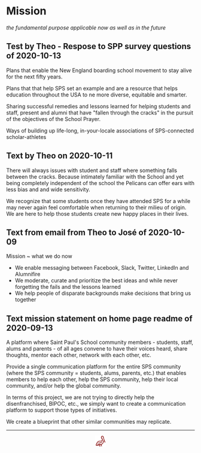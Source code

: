 <span style=display:none; >[You are now in a GitHub source code view - click this link to view Read Me file as a web page]( https://sps-pelicans.github.io/#mission.md "View file as a web page." ) </span>

# Mission

_the fundamental purpose applicable now as well as in the future_

## Test by Theo - Respose to SPP survey questions of 2020-10-13

Plans that enable the New England boarding school movement to stay alive for the next fifty years.

Plans that that help SPS set an example and are a resource that helps  education throughout the USA to ne more diverse, equitable and smarter.

Sharing successful remedies and lessons learned for helping students and staff, present and alumni that have "fallen through the cracks" in the pursuit of the objectives of the School Prayer.

Ways of building up life-long, in-your-locale associations of SPS-connected scholar-athletes

## Text by Theo on 2020-10-11

There will always issues with student and staff where something falls between the cracks. Because intimately familiar with the School and yet being completely independent of the school the Pelicans can offer ears with less bias and and wide sensitivity.

We recognize that some students once they have attended SPS for a while may never again feel comfortable when returning to their milieu of origin. We are here to help those students create new happy places in their lives.



## Text from email from Theo to José of 2020-10-09


Mission ~ what we do now

* We enable messaging between Facebook, Slack, Twitter, LinkedIn and Alumnifire
* We moderate, curate and prioritize the best ideas and while never forgetting the fails and the lessons learned
* We help people of disparate backgrounds make decisions that bring us together


## Text mission statement on home page readme of 2020-09-13


A platform where Saint Paul's School community members - students, staff, alums and parents - of all ages convene to have their voices heard, share thoughts, mentor each other, network with each other, etc.

Provide a single communication platform for the entire SPS community (where the SPS community = students, alums, parents, etc.) that enables members to help each other, help the SPS community, help their local community, and/or help the global community.

In terms of this project, we are not trying to directly help the disenfranchised, BIPOC, etc., we simply want to create a communication platform to support those types of initiatives.

We create a blueprint that other similar communities may replicate.

***


<center><a href="javascript:window.scrollTo(0,0);" style=text-decoration:none; title="hello! Click me to go up to the top" > <img width=30 src="images/pelican.svg" > </a></center>
